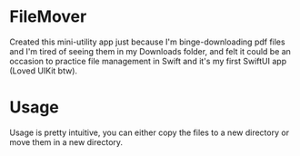 # FileMover

Created this mini-utility app just because I'm binge-downloading pdf files and I'm tired of seeing them in my Downloads folder, and felt it could be an occasion to practice file management in Swift and it's my first SwiftUI app (Loved UIKit btw).

# Usage
Usage is pretty intuitive, you can either copy the files to a new directory or move them in a new directory.


